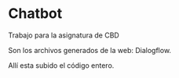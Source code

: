 # Chatbot
Trabajo para la asignatura de CBD

Son los archivos generados de la web: Dialogflow.

Allí esta subido el código entero.
